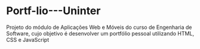 # Portf-lio---Uninter
Projeto do módulo de Aplicações Web e Móveis do curso de Engenharia de Software, cujo objetivo é desenvolver um portfólio pessoal utilizando HTML, CSS e JavaScript
